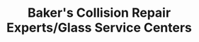 ---
title: "Baker's Collision Repair Experts/Glass Service Centers"
url: /mansfield/bakers-collision-repair-experts-glass-service-centers/
shop: Autowerkstatt
---